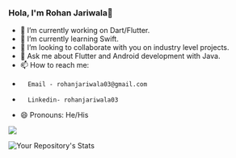 ### Hola, I'm Rohan Jariwala👋

- 🔭 I’m currently working on Dart/Flutter.
- 🌱 I’m currently learning Swift.
- 👯 I’m looking to collaborate with you on industry level projects.
- 💬 Ask me about Flutter and Android development with Java.
- 📫 How to reach me: 
-       Email - rohanjariwala03@gmail.com
-       Linkedin- rohanjariwala03
- 😄 Pronouns: He/His

<img src="https://github-readme-stats.vercel.app/api?username=rohanjariwala03&&show_icons=true&title_color=ffffff&icon_color=bb2acf&text_color=daf7dc&bg_color=151515"/>

![Your Repository's Stats](https://github-readme-stats.vercel.app/api/top-langs/?username=rohanjariwala03&theme=blue-green)
